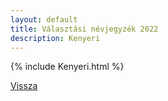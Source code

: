 ```yaml
---
layout: default
title: Választási névjegyzék 2022
description: Kenyeri
---
```


{% include Kenyeri.html %}

[Vissza](./)